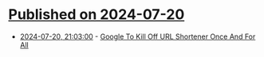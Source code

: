 # [Published on 2024-07-20](index.md)

* [2024-07-20, 21:03:00](https://soylentnews.org/article.pl?sid=24/07/19/1747231&from=rss) - [Google To Kill Off URL Shortener Once And For All](https://soylentnews.org/article.pl?sid=24/07/19/1747231&from=rss)
